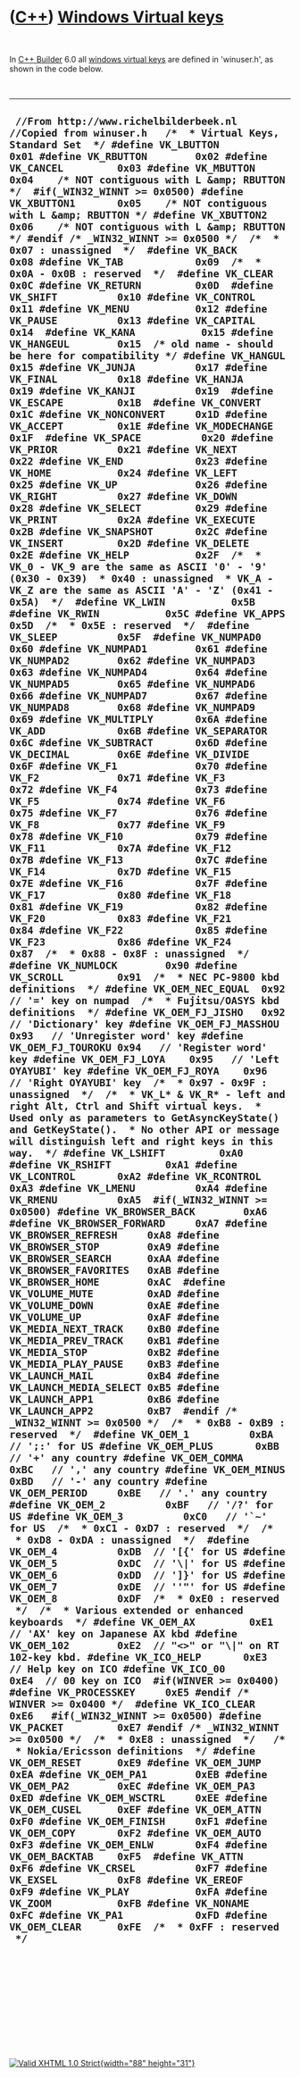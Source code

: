 



 

 

 

 

 

([C++](Cpp.htm)) [Windows Virtual keys](CppVirtualKeys.htm)
===========================================================

 

In [C++ Builder](CppBuilder.htm) 6.0 all [windows virtual
keys](CppVirtualKeys.htm) are defined in 'winuser.h', as shown in the
code below.

 

  -----------------------------------------------------------------------------------------------------------------------------------------------------------------------------------------------------------------------------------------------------------------------------------------------------------------------------------------------------------------------------------------------------------------------------------------------------------------------------------------------------------------------------------------------------------------------------------------------------------------------------------------------------------------------------------------------------------------------------------------------------------------------------------------------------------------------------------------------------------------------------------------------------------------------------------------------------------------------------------------------------------------------------------------------------------------------------------------------------------------------------------------------------------------------------------------------------------------------------------------------------------------------------------------------------------------------------------------------------------------------------------------------------------------------------------------------------------------------------------------------------------------------------------------------------------------------------------------------------------------------------------------------------------------------------------------------------------------------------------------------------------------------------------------------------------------------------------------------------------------------------------------------------------------------------------------------------------------------------------------------------------------------------------------------------------------------------------------------------------------------------------------------------------------------------------------------------------------------------------------------------------------------------------------------------------------------------------------------------------------------------------------------------------------------------------------------------------------------------------------------------------------------------------------------------------------------------------------------------------------------------------------------------------------------------------------------------------------------------------------------------------------------------------------------------------------------------------------------------------------------------------------------------------------------------------------------------------------------------------------------------------------------------------------------------------------------------------------------------------------------------------------------------------------------------------------------------------------------------------------------------------------------------------------------------------------------------------------------------------------------------------------------------------------------------------------------------------------------------------------------------------------------------------------------------------------------------------------------------------------------------------------------------------------------------------------------------------------------------------------------------------------------------------------------------------------------------------------------------------------------------------------------------------------------------------------------------------------------------------------------------------------------------------------------------------------------------------------------------------------------------------------------------------------------------------------------------------------------------------------------------------------------------------------------------------------------------------------------------------------------------------------------------------------------------------------------------------------------------------------------------------------------------------------------------------------------------------------------------------------------------------------------------------------------------------------------------------------------------------------------------------------------------------------------------------------------------------------------------------------------------------------------------------------------------------------------------------------------------------------------------------------------------------------------------------------------------------------------------------------------------------------------------------------------------------------------------------------------------------------------------------------------------------------------------------------------------------------------------------------------------------------------------------------------------------------------------------------------------------------------------------------------------------------------------------------------------------------------------------------------------------------------------------------------------------------------------------------------------------------------------------------------------------------------------------------------------------------------------------------------------------------------------------------------------------------------------------------------------------------------------------------------------------------------------------------------------------------------------------------------------------------------------------------------------------------------------------------------------------------------------------------------------------------------------------------------------------------------------------------------------------------------------------------------------------------------------------------------------------------------------------------------------------------------------------------------------------------------------------------------------------------------------------------------------------------------------------------------------------------------------------------------------------------------------------------------------------------------------------------------------------------------------------------------------------------------------------------------------------------------------------------------------------------------------------------------------------------------------------------------------------------------------------------------------------------------------------------------------------------
  ``  //From http://www.richelbilderbeek.nl //Copied from winuser.h   /*  * Virtual Keys, Standard Set  */ #define VK_LBUTTON        0x01 #define VK_RBUTTON        0x02 #define VK_CANCEL         0x03 #define VK_MBUTTON        0x04    /* NOT contiguous with L &amp; RBUTTON */  #if(_WIN32_WINNT >= 0x0500) #define VK_XBUTTON1       0x05    /* NOT contiguous with L &amp; RBUTTON */ #define VK_XBUTTON2       0x06    /* NOT contiguous with L &amp; RBUTTON */ #endif /* _WIN32_WINNT >= 0x0500 */  /*  * 0x07 : unassigned  */  #define VK_BACK           0x08 #define VK_TAB            0x09  /*  * 0x0A - 0x0B : reserved  */  #define VK_CLEAR          0x0C #define VK_RETURN         0x0D  #define VK_SHIFT          0x10 #define VK_CONTROL        0x11 #define VK_MENU           0x12 #define VK_PAUSE          0x13 #define VK_CAPITAL        0x14  #define VK_KANA           0x15 #define VK_HANGEUL        0x15  /* old name - should be here for compatibility */ #define VK_HANGUL         0x15 #define VK_JUNJA          0x17 #define VK_FINAL          0x18 #define VK_HANJA          0x19 #define VK_KANJI          0x19  #define VK_ESCAPE         0x1B  #define VK_CONVERT        0x1C #define VK_NONCONVERT     0x1D #define VK_ACCEPT         0x1E #define VK_MODECHANGE     0x1F  #define VK_SPACE          0x20 #define VK_PRIOR          0x21 #define VK_NEXT           0x22 #define VK_END            0x23 #define VK_HOME           0x24 #define VK_LEFT           0x25 #define VK_UP             0x26 #define VK_RIGHT          0x27 #define VK_DOWN           0x28 #define VK_SELECT         0x29 #define VK_PRINT          0x2A #define VK_EXECUTE        0x2B #define VK_SNAPSHOT       0x2C #define VK_INSERT         0x2D #define VK_DELETE         0x2E #define VK_HELP           0x2F  /*  * VK_0 - VK_9 are the same as ASCII '0' - '9' (0x30 - 0x39)  * 0x40 : unassigned  * VK_A - VK_Z are the same as ASCII 'A' - 'Z' (0x41 - 0x5A)  */  #define VK_LWIN           0x5B #define VK_RWIN           0x5C #define VK_APPS           0x5D  /*  * 0x5E : reserved  */  #define VK_SLEEP          0x5F  #define VK_NUMPAD0        0x60 #define VK_NUMPAD1        0x61 #define VK_NUMPAD2        0x62 #define VK_NUMPAD3        0x63 #define VK_NUMPAD4        0x64 #define VK_NUMPAD5        0x65 #define VK_NUMPAD6        0x66 #define VK_NUMPAD7        0x67 #define VK_NUMPAD8        0x68 #define VK_NUMPAD9        0x69 #define VK_MULTIPLY       0x6A #define VK_ADD            0x6B #define VK_SEPARATOR      0x6C #define VK_SUBTRACT       0x6D #define VK_DECIMAL        0x6E #define VK_DIVIDE         0x6F #define VK_F1             0x70 #define VK_F2             0x71 #define VK_F3             0x72 #define VK_F4             0x73 #define VK_F5             0x74 #define VK_F6             0x75 #define VK_F7             0x76 #define VK_F8             0x77 #define VK_F9             0x78 #define VK_F10            0x79 #define VK_F11            0x7A #define VK_F12            0x7B #define VK_F13            0x7C #define VK_F14            0x7D #define VK_F15            0x7E #define VK_F16            0x7F #define VK_F17            0x80 #define VK_F18            0x81 #define VK_F19            0x82 #define VK_F20            0x83 #define VK_F21            0x84 #define VK_F22            0x85 #define VK_F23            0x86 #define VK_F24            0x87  /*  * 0x88 - 0x8F : unassigned  */  #define VK_NUMLOCK        0x90 #define VK_SCROLL         0x91  /*  * NEC PC-9800 kbd definitions  */ #define VK_OEM_NEC_EQUAL  0x92   // '=' key on numpad  /*  * Fujitsu/OASYS kbd definitions  */ #define VK_OEM_FJ_JISHO   0x92   // 'Dictionary' key #define VK_OEM_FJ_MASSHOU 0x93   // 'Unregister word' key #define VK_OEM_FJ_TOUROKU 0x94   // 'Register word' key #define VK_OEM_FJ_LOYA    0x95   // 'Left OYAYUBI' key #define VK_OEM_FJ_ROYA    0x96   // 'Right OYAYUBI' key  /*  * 0x97 - 0x9F : unassigned  */  /*  * VK_L* & VK_R* - left and right Alt, Ctrl and Shift virtual keys.  * Used only as parameters to GetAsyncKeyState() and GetKeyState().  * No other API or message will distinguish left and right keys in this way.  */ #define VK_LSHIFT         0xA0 #define VK_RSHIFT         0xA1 #define VK_LCONTROL       0xA2 #define VK_RCONTROL       0xA3 #define VK_LMENU          0xA4 #define VK_RMENU          0xA5  #if(_WIN32_WINNT >= 0x0500) #define VK_BROWSER_BACK        0xA6 #define VK_BROWSER_FORWARD     0xA7 #define VK_BROWSER_REFRESH     0xA8 #define VK_BROWSER_STOP        0xA9 #define VK_BROWSER_SEARCH      0xAA #define VK_BROWSER_FAVORITES   0xAB #define VK_BROWSER_HOME        0xAC  #define VK_VOLUME_MUTE         0xAD #define VK_VOLUME_DOWN         0xAE #define VK_VOLUME_UP           0xAF #define VK_MEDIA_NEXT_TRACK    0xB0 #define VK_MEDIA_PREV_TRACK    0xB1 #define VK_MEDIA_STOP          0xB2 #define VK_MEDIA_PLAY_PAUSE    0xB3 #define VK_LAUNCH_MAIL         0xB4 #define VK_LAUNCH_MEDIA_SELECT 0xB5 #define VK_LAUNCH_APP1         0xB6 #define VK_LAUNCH_APP2         0xB7  #endif /* _WIN32_WINNT >= 0x0500 */  /*  * 0xB8 - 0xB9 : reserved  */  #define VK_OEM_1          0xBA   // ';:' for US #define VK_OEM_PLUS       0xBB   // '+' any country #define VK_OEM_COMMA      0xBC   // ',' any country #define VK_OEM_MINUS      0xBD   // '-' any country #define VK_OEM_PERIOD     0xBE   // '.' any country #define VK_OEM_2          0xBF   // '/?' for US #define VK_OEM_3          0xC0   // '`~' for US  /*  * 0xC1 - 0xD7 : reserved  */  /*  * 0xD8 - 0xDA : unassigned  */  #define VK_OEM_4          0xDB  // '[{' for US #define VK_OEM_5          0xDC  // '\|' for US #define VK_OEM_6          0xDD  // ']}' for US #define VK_OEM_7          0xDE  // ''"' for US #define VK_OEM_8          0xDF  /*  * 0xE0 : reserved  */  /*  * Various extended or enhanced keyboards  */ #define VK_OEM_AX         0xE1  // 'AX' key on Japanese AX kbd #define VK_OEM_102        0xE2  // "<>" or "\|" on RT 102-key kbd. #define VK_ICO_HELP       0xE3  // Help key on ICO #define VK_ICO_00         0xE4  // 00 key on ICO  #if(WINVER >= 0x0400) #define VK_PROCESSKEY     0xE5 #endif /* WINVER >= 0x0400 */  #define VK_ICO_CLEAR      0xE6   #if(_WIN32_WINNT >= 0x0500) #define VK_PACKET         0xE7 #endif /* _WIN32_WINNT >= 0x0500 */  /*  * 0xE8 : unassigned  */   /*  * Nokia/Ericsson definitions  */ #define VK_OEM_RESET      0xE9 #define VK_OEM_JUMP       0xEA #define VK_OEM_PA1        0xEB #define VK_OEM_PA2        0xEC #define VK_OEM_PA3        0xED #define VK_OEM_WSCTRL     0xEE #define VK_OEM_CUSEL      0xEF #define VK_OEM_ATTN       0xF0 #define VK_OEM_FINISH     0xF1 #define VK_OEM_COPY       0xF2 #define VK_OEM_AUTO       0xF3 #define VK_OEM_ENLW       0xF4 #define VK_OEM_BACKTAB    0xF5  #define VK_ATTN           0xF6 #define VK_CRSEL          0xF7 #define VK_EXSEL          0xF8 #define VK_EREOF          0xF9 #define VK_PLAY           0xFA #define VK_ZOOM           0xFB #define VK_NONAME         0xFC #define VK_PA1            0xFD #define VK_OEM_CLEAR      0xFE  /*  * 0xFF : reserved  */  ``
  -----------------------------------------------------------------------------------------------------------------------------------------------------------------------------------------------------------------------------------------------------------------------------------------------------------------------------------------------------------------------------------------------------------------------------------------------------------------------------------------------------------------------------------------------------------------------------------------------------------------------------------------------------------------------------------------------------------------------------------------------------------------------------------------------------------------------------------------------------------------------------------------------------------------------------------------------------------------------------------------------------------------------------------------------------------------------------------------------------------------------------------------------------------------------------------------------------------------------------------------------------------------------------------------------------------------------------------------------------------------------------------------------------------------------------------------------------------------------------------------------------------------------------------------------------------------------------------------------------------------------------------------------------------------------------------------------------------------------------------------------------------------------------------------------------------------------------------------------------------------------------------------------------------------------------------------------------------------------------------------------------------------------------------------------------------------------------------------------------------------------------------------------------------------------------------------------------------------------------------------------------------------------------------------------------------------------------------------------------------------------------------------------------------------------------------------------------------------------------------------------------------------------------------------------------------------------------------------------------------------------------------------------------------------------------------------------------------------------------------------------------------------------------------------------------------------------------------------------------------------------------------------------------------------------------------------------------------------------------------------------------------------------------------------------------------------------------------------------------------------------------------------------------------------------------------------------------------------------------------------------------------------------------------------------------------------------------------------------------------------------------------------------------------------------------------------------------------------------------------------------------------------------------------------------------------------------------------------------------------------------------------------------------------------------------------------------------------------------------------------------------------------------------------------------------------------------------------------------------------------------------------------------------------------------------------------------------------------------------------------------------------------------------------------------------------------------------------------------------------------------------------------------------------------------------------------------------------------------------------------------------------------------------------------------------------------------------------------------------------------------------------------------------------------------------------------------------------------------------------------------------------------------------------------------------------------------------------------------------------------------------------------------------------------------------------------------------------------------------------------------------------------------------------------------------------------------------------------------------------------------------------------------------------------------------------------------------------------------------------------------------------------------------------------------------------------------------------------------------------------------------------------------------------------------------------------------------------------------------------------------------------------------------------------------------------------------------------------------------------------------------------------------------------------------------------------------------------------------------------------------------------------------------------------------------------------------------------------------------------------------------------------------------------------------------------------------------------------------------------------------------------------------------------------------------------------------------------------------------------------------------------------------------------------------------------------------------------------------------------------------------------------------------------------------------------------------------------------------------------------------------------------------------------------------------------------------------------------------------------------------------------------------------------------------------------------------------------------------------------------------------------------------------------------------------------------------------------------------------------------------------------------------------------------------------------------------------------------------------------------------------------------------------------------------------------------------------------------------------------------------------------------------------------------------------------------------------------------------------------------------------------------------------------------------------------------------------------------------------------------------------------------------------------------------------------------------------------------------------------------------------------------------------------------------------------------------------------------------------------------

 

 

 

 

 





 

[![Valid XHTML 1.0 Strict](valid-xhtml10.png){width="88"
height="31"}](http://validator.w3.org/check?uri=referer)

